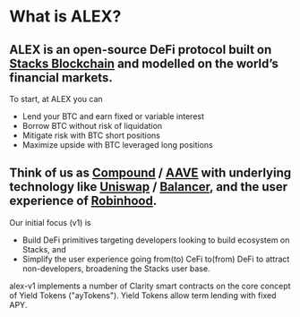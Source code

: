 # What is ALEX?

## ALEX is an open-source DeFi protocol built on [Stacks Blockchain](https://www.stacks.co) and modelled on the world’s financial markets.

To start, at ALEX you can

* Lend your BTC and earn fixed or variable interest
* Borrow BTC without risk of liquidation
* Mitigate risk with BTC short positions
* Maximize upside with BTC leveraged long positions

## Think of us as [Compound](https://compound.finance) / [AAVE](https://aave.com) with underlying technology like [Uniswap](https://www.uniswap.org) / [Balancer](https://balancer.finance), and the user experience of [Robinhood](https://www.robinhood.com).

Our initial focus \(v1\) is

* Build DeFi primitives targeting developers looking to build ecosystem on Stacks, and
* Simplify the user experience going from\(to\) CeFi to\(from\) DeFi to attract non-developers, broadening the Stacks user base.

alex-v1 implements a number of Clarity smart contracts on the core concept of Yield Tokens \("ayTokens"\). Yield Tokens allow term lending with fixed APY.

